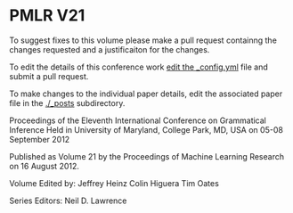 # PMLR V21

To suggest fixes to this volume please make a pull request containng the changes requested and a justificaiton for the changes.

To edit the details of this conference work [edit the _config.yml](./_config.yml) file and submit a pull request.

To make changes to the individual paper details, edit the associated paper file in the [./_posts](./_posts) subdirectory.

Proceedings of the Eleventh International Conference on Grammatical Inference
  Held in University of Maryland, College Park, MD, USA on 05-08 September 2012

Published as Volume 21 by the Proceedings of Machine Learning Research on 16 August 2012.

Volume Edited by:
  Jeffrey Heinz
  Colin Higuera
  Tim Oates

Series Editors:
  Neil D. Lawrence
